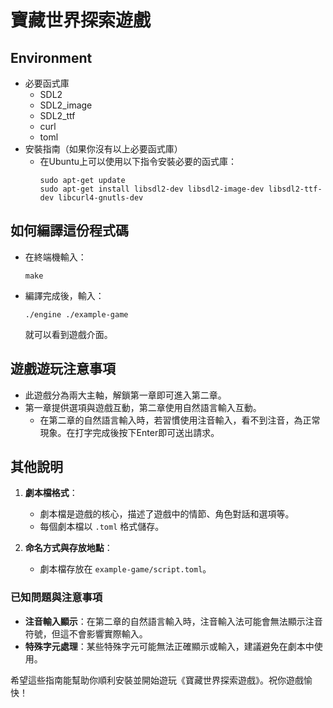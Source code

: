 # 寶藏世界探索遊戲

## Environment
* 必要函式庫
  * SDL2
  * SDL2_image
  * SDL2_ttf
  * curl
  * toml
* 安裝指南（如果你沒有以上必要函式庫）
  * 在Ubuntu上可以使用以下指令安裝必要的函式庫：
    ```
    sudo apt-get update
    sudo apt-get install libsdl2-dev libsdl2-image-dev libsdl2-ttf-dev libcurl4-gnutls-dev
    ```

## 如何編譯這份程式碼
* 在終端機輸入：
  ```
  make
  ```
* 編譯完成後，輸入：
  ```
  ./engine ./example-game
  ```
  就可以看到遊戲介面。

## 遊戲遊玩注意事項
* 此遊戲分為兩大主軸，解鎖第一章即可進入第二章。
* 第一章提供選項與遊戲互動，第二章使用自然語言輸入互動。
  * 在第二章的自然語言輸入時，若習慣使用注音輸入，看不到注音，為正常現象。在打字完成後按下Enter即可送出請求。

## 其他說明

1. **劇本檔格式**：
   * 劇本檔是遊戲的核心，描述了遊戲中的情節、角色對話和選項等。
   * 每個劇本檔以 `.toml` 格式儲存。

2. **命名方式與存放地點**：
   * 劇本檔存放在 `example-game/script.toml`。

### 已知問題與注意事項
* **注音輸入顯示**：在第二章的自然語言輸入時，注音輸入法可能會無法顯示注音符號，但這不會影響實際輸入。
* **特殊字元處理**：某些特殊字元可能無法正確顯示或輸入，建議避免在劇本中使用。

希望這些指南能幫助你順利安裝並開始遊玩《寶藏世界探索遊戲》。祝你遊戲愉快！
